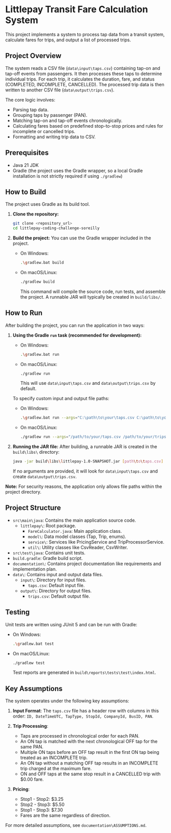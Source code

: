 # Littlepay Transit Fare Calculation System

This project implements a system to process tap data from a transit system, calculate fares for trips, and output a list of processed trips.

## Project Overview

The system reads a CSV file (`data\input\taps.csv`) containing tap-on and tap-off events from passengers. It then processes these taps to determine individual trips. For each trip, it calculates the duration, fare, and status (COMPLETED, INCOMPLETE, CANCELLED). The processed trip data is then written to another CSV file (`data\output\trips.csv`).

The core logic involves:

- Parsing tap data.
- Grouping taps by passenger (PAN).
- Matching tap-on and tap-off events chronologically.
- Calculating fares based on predefined stop-to-stop prices and rules for incomplete or cancelled trips.
- Formatting and writing trip data to CSV.

## Prerequisites

- Java 21 JDK
- Gradle (the project uses the Gradle wrapper, so a local Gradle installation is not strictly required if using `./gradlew`)

## How to Build

The project uses Gradle as its build tool.

1.  **Clone the repository:**

    ```bash
    git clone <repository_url>
    cd littlepay-coding-challenge-soreilly
    ```

2.  **Build the project:**
    You can use the Gradle wrapper included in the project.
    - On Windows:
      ```bash
      .\gradlew.bat build
      ```
    - On macOS/Linux:
      ```bash
      ./gradlew build
      ```
      This command will compile the source code, run tests, and assemble the project. A runnable JAR will typically be created in `build/libs/`.

## How to Run

After building the project, you can run the application in two ways:

1.  **Using the Gradle `run` task (recommended for development):**

    - On Windows:
      ```bash
      .\gradlew.bat run
      ```
    - On macOS/Linux:
      ```bash
      ./gradlew run
      ```
      This will use `data\input\taps.csv` and `data\output\trips.csv` by default.

    To specify custom input and output file paths:

    - On Windows:
      ```bash
      .\gradlew.bat run --args="C:\path\to\your\taps.csv C:\path\to\your\trips.csv"
      ```
    - On macOS/Linux:
      ```bash
      ./gradlew run --args="/path/to/your/taps.csv /path/to/your/trips.csv"
      ```

2.  **Running the JAR file:**
    After building, a runnable JAR is created in the `build\libs\` directory:

    ```bash
    java -jar build\libs\littlepay-1.0-SNAPSHOT.jar [path\to\taps.csv] [path\to\trips.csv]
    ```

    If no arguments are provided, it will look for `data\input\taps.csv` and create `data\output\trips.csv`.

**Note:** For security reasons, the application only allows file paths within the project directory.

## Project Structure

- `src\main\java`: Contains the main application source code.
  - `littlepay\`: Root package.
    - `FareCalculator.java`: Main application class.
    - `model\`: Data model classes (Tap, Trip, enums).
    - `service\`: Services like PricingService and TripProcessorService.
    - `util\`: Utility classes like CsvReader, CsvWriter.
- `src\test\java`: Contains unit tests.
- `build.gradle`: Gradle build script.
- `documentation\`: Contains project documentation like requirements and implementation plan.
- `data\`: Contains input and output data files.
  - `input\`: Directory for input files.
    - `taps.csv`: Default input file.
  - `output\`: Directory for output files.
    - `trips.csv`: Default output file.

## Testing

Unit tests are written using JUnit 5 and can be run with Gradle:

- On Windows:
  ```bash
  .\gradlew.bat test
  ```
- On macOS/Linux:
  ```bash
  ./gradlew test
  ```
  Test reports are generated in `build\reports\tests\test\index.html`.

## Key Assumptions

The system operates under the following key assumptions:

1. **Input Format**: The `taps.csv` file has a header row with columns in this order: `ID, DateTimeUTC, TapType, StopId, CompanyId, BusID, PAN`.

2. **Trip Processing**:
   - Taps are processed in chronological order for each PAN.
   - An ON tap is matched with the next chronological OFF tap for the same PAN.
   - Multiple ON taps before an OFF tap result in the first ON tap being treated as an INCOMPLETE trip.
   - An ON tap without a matching OFF tap results in an INCOMPLETE trip charged at the maximum fare.
   - ON and OFF taps at the same stop result in a CANCELLED trip with $0.00 fare.

3. **Pricing**:
   - Stop1 - Stop2: $3.25
   - Stop2 - Stop3: $5.50
   - Stop1 - Stop3: $7.30
   - Fares are the same regardless of direction.

For more detailed assumptions, see `documentation\ASSUMPTIONS.md`.
